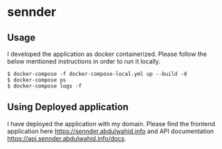 # sennder

## Usage
I developed the application as docker containerized. 
Please follow the below mentioned instructions in order to run it locally.

```
$ docker-compose -f docker-compose-local.yml up --build -d
$ docker-compose ps
$ docker-compose logs -f
```

## Using Deployed application
I have deployed the application with my domain.
Please find the frontend application here https://sennder.abdulwahid.info and API documentation https://api.sennder.abdulwahid.info/docs.




